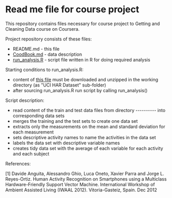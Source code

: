 # Read me file for course project

This repository contains files necessary for course project to Getting and Cleaning Data course on Coursera.

Project repository consists of these files:
* README.md - this file
* [CoodBook.md](https://github.com/rcourse/getdata-project/blob/master/CodeBook.md) - data description
* [run_analysis.R](https://github.com/rcourse/getdata-project/blob/master/run_analysis.R) - script file written in R for doing required analysis

Starting conditions to run_analysis.R:
* content of [this file](https://d396qusza40orc.cloudfront.net/getdata%2Fprojectfiles%2FUCI%20HAR%20Dataset.zip) must be downloaded and unzipped in the working directory (as "UCI HAR Dataset" sub-folder)
* after sourcing run_analysis.R run script by calling run_analysis()

Script description:
* read content of the train and test data files from directory ---------- into corresponding data sets
* merges the training and the test sets to create one data set
* extracts only the measurements on the mean and standard deviation for each measurement
* sets descriptive activity names to name the activities in the data set
* labels the data set with descriptive variable names
* creates tidy data set with the average of each variable for each activity and each subject

References:

[1] Davide Anguita, Alessandro Ghio, Luca Oneto, Xavier Parra and Jorge L. Reyes-Ortiz. Human Activity Recognition on Smartphones using a Multiclass Hardware-Friendly Support Vector Machine. International Workshop of Ambient Assisted Living (IWAAL 2012). Vitoria-Gasteiz, Spain. Dec 2012
